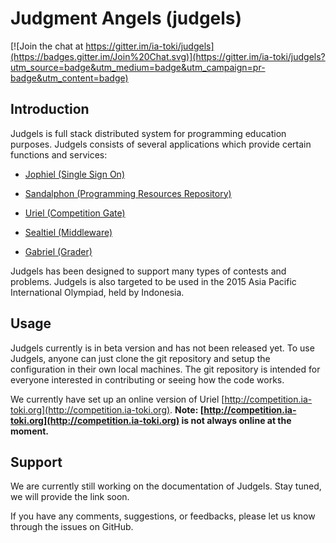 # Judgment Angels (judgels)

[![Join the chat at https://gitter.im/ia-toki/judgels](https://badges.gitter.im/Join%20Chat.svg)](https://gitter.im/ia-toki/judgels?utm_source=badge&utm_medium=badge&utm_campaign=pr-badge&utm_content=badge)

## Introduction
Judgels is full stack distributed system for programming education purposes.
Judgels consists of several applications which provide certain functions and services:

- [Jophiel (Single Sign On)](https://github.com/ia-toki/judgels-jophiel)

- [Sandalphon (Programming Resources Repository)](https://github.com/ia-toki/judgels-sandalphon)

- [Uriel (Competition Gate)](https://github.com/ia-toki/judgels-uriel)

- [Sealtiel (Middleware)](https://github.com/ia-toki/judgels-sealtiel)

- [Gabriel (Grader)](https://github.com/ia-toki/judgels-gabriel)

Judgels has been designed to support many types of contests and problems. Judgels is also targeted to be used in the 2015 Asia Pacific International Olympiad, held by Indonesia.

## Usage
Judgels currently is in beta version and has not been released yet. To use Judgels, anyone can just clone the git repository and setup the configuration in their own local machines.
The git repository is intended for everyone interested in contributing or seeing how the code works.

We currently have set up an online version of Uriel [http://competition.ia-toki.org](http://competition.ia-toki.org). **Note: [http://competition.ia-toki.org](http://competition.ia-toki.org) is not always online at the moment.**

## Support
We are currently still working on the documentation of Judgels. Stay tuned, we will provide the link soon.

If you have any comments, suggestions, or feedbacks, please let us know through the issues on GitHub.

